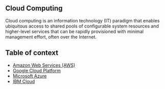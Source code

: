 
## Cloud Computing

Cloud computing is an information technology (IT) paradigm that enables ubiquitous access to shared pools of configurable system resources and higher-level services that can be rapidly provisioned with minimal management effort, often over the Internet.  

## Table of context

* [Amazon Web Services (AWS)](aws)
* [Google Cloud Platform](google)
* [Microsoft Azure](azure)
* [IBM Cloud](ibm)



